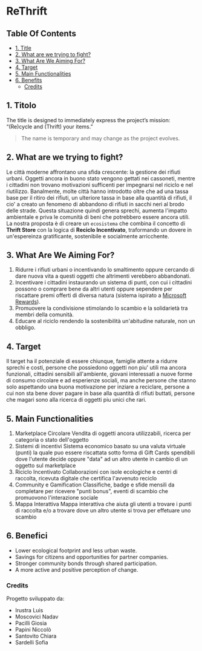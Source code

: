 <h1>ReThrift</h1>

<h2>Table Of Contents</h2>

- [1. Title](#1-title)
- [2. What are we trying to fight?](#2-what-are-we-trying-to-fight)
- [3. What Are We Aiming For?](#3-what-are-we-aiming-for)
- [4. Target](#4-target)
- [5. Main Functionalities](#5-main-functionalities)
- [6. Benefits](#6-benefits)
  - [Credits](#credits)

## 1. Titolo

The title is designed to immediately express the project’s mission: “(Re)cycle and (Thrift) your items.”  
> The name is temporary and may change as the project evolves.

## 2. What are we trying to fight?

Le città moderne affrontano una sfida crescente: la gestione dei rifiuti urbani. Oggetti ancora in buono stato vengono gettati nei cassoneti, mentre i cittadini non trovano motivazioni sufficenti per impegnarsi nel riciclo e nel riutilizzo. Banalmente, molte città hanno introdotto oltre che ad una tassa base per il ritiro dei rifiuti, un ulteriore tassa in base alla quantità di rifiuti, il cio' a creato un fenomeno di abbandono di rifiuti in sacchi neri al brodo delle strade. Questa situazione quindi genera sprechi, aumenta l'impatto ambientale e priva le comunità di beni che potrebbero essere ancora utili.<br>
La nostra proposta è di creare un `ecosistema` che combina il concetto di **Thrift Store** con la logica di **Reciclo Incentivato**, traformando un dovere in un'espereinza gratificante, sostenibile e socialmente arricchente.

## 3. What Are We Aiming For?

1. Ridurre i rifiuti urbani o incentivando lo smaltimento oppure cercando di dare nuova vita a questi oggetti che altrimenti verebbero abbandonati.
2. Incentivare i cittadini instaurando un sistema di punti, con cui i cittadini possono o comprare bene da altri utenti oppure sependere per riscattare premi offerti di diversa natura (sistema ispirato a [Microsoft Rewards](https://rewards.bing.com)).
3. Promuovere la condivisione stimolando lo scambio e la solidarietà tra membri della comunità.
4. Educare al riciclo rendendo la sostenibilità un'abitudine naturale, non un obbligo.

## 4. Target

Il target ha il potenziale di essere chiunque, famiglie attente a ridurre sprechi e costi, persone che possiedono oggetti non piu' utili ma ancora funzionali, cittadini sensibili all'ambiente, giovani interessati a nuove forme di consumo circolare e ad esperienze sociali, ma anche persone che stanno solo aspettando una buona motivazione per inziare a reciclare, persone a cui non sta bene dover pagare in base alla quantità di rifiuti buttati, persone che magari sono alla ricerca di oggetti piu unici che rari.

## 5. Main Functionalities

1. Marketplace Circolare
    Vendita di oggetti ancora utilizzabili, ricerca per categoria o stato dell'oggetto
2. Sistemi di incentivi
    Sistema economico basato su una valuta virtuale (punti) la quale puo essere riscattata sotto forma di Gift Cards spendibili dove l'utente decide oppure "data" ad un altro utente in cambio di un oggetto sul marketplace
3. Riciclo Incentivato
    Collaborazioni con isole ecologiche e centri di raccolta, ricevuta digitale che certifica l'avvenuto reciclo
4. Community e Gamification
    Classifiche, badge e sfide mensili da completare per ricevere "punti bonus", eventi di scambio che promuovono l'interazione sociale
5. Mappa Interattiva
    Mappa interattiva che aiuta gli utenti a trovare i punti di raccolta e/o a trovare dove un altro utente si trova per effetuare uno scambio

## 6. Benefici

- Lower ecological footprint and less urban waste.  
- Savings for citizens and opportunities for partner companies.  
- Stronger community bonds through shared participation.  
- A more active and positive perception of change.  

### Credits

Progetto sviluppato da: 
* Irustra Luis
* Moscovici Nadav
* Pacilli Giosia
* Papini Niccolò
* Santovito Chiara
* Sardelli Sofia